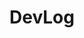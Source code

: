 <!-- markdownlint-disable-next-line -->
<div align="center">

  <!-- markdownlint-disable-next-line -->
  # DevLog
</div>
